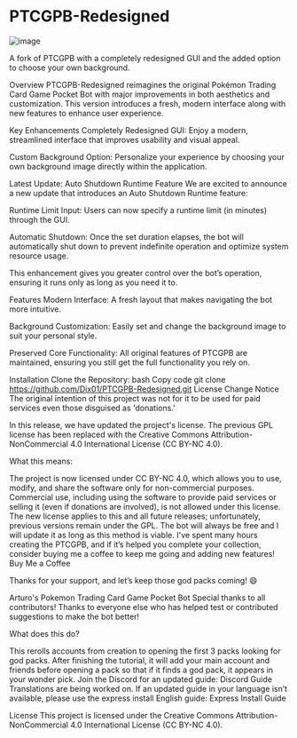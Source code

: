 
# PTCGPB-Redesigned

![image](https://github.com/user-attachments/assets/2f45194f-9745-4b6f-b9ec-8758d3358590)

A fork of PTCGPB with a completely redesigned GUI and the added option to choose your own background.

Overview
PTCGPB-Redesigned reimagines the original Pokémon Trading Card Game Pocket Bot with major improvements in both aesthetics and customization. This version introduces a fresh, modern interface along with new features to enhance user experience.

Key Enhancements
Completely Redesigned GUI:
Enjoy a modern, streamlined interface that improves usability and visual appeal.

Custom Background Option:
Personalize your experience by choosing your own background image directly within the application.

Latest Update: Auto Shutdown Runtime Feature
We are excited to announce a new update that introduces an Auto Shutdown Runtime feature:

Runtime Limit Input:
Users can now specify a runtime limit (in minutes) through the GUI.

Automatic Shutdown:
Once the set duration elapses, the bot will automatically shut down to prevent indefinite operation and optimize system resource usage.

This enhancement gives you greater control over the bot’s operation, ensuring it runs only as long as you need it to.

Features
Modern Interface:
A fresh layout that makes navigating the bot more intuitive.

Background Customization:
Easily set and change the background image to suit your personal style.

Preserved Core Functionality:
All original features of PTCGPB are maintained, ensuring you still get the full functionality you rely on.

Installation
Clone the Repository:
bash
Copy code
git clone https://github.com/Dix01/PTCGPB-Redesigned.git
License Change Notice
The original intention of this project was not for it to be used for paid services even those disguised as 'donations.'

In this release, we have updated the project's license. The previous GPL license has been replaced with the Creative Commons Attribution-NonCommercial 4.0 International License (CC BY-NC 4.0).

What this means:

The project is now licensed under CC BY-NC 4.0, which allows you to use, modify, and share the software only for non-commercial purposes.
Commercial use, including using the software to provide paid services or selling it (even if donations are involved), is not allowed under this license.
The new license applies to this and all future releases; unfortunately, previous versions remain under the GPL.
The bot will always be free and I will update it as long as this method is viable. I've spent many hours creating the PTCGPB, and if it’s helped you complete your collection, consider buying me a coffee to keep me going and adding new features!
Buy Me a Coffee

Thanks for your support, and let’s keep those god packs coming! 😄

Arturo's Pokemon Trading Card Game Pocket Bot
Special thanks to all contributors! Thanks to everyone else who has helped test or contributed suggestions to make the bot better!

What does this do?

This rerolls accounts from creation to opening the first 3 packs looking for god packs. After finishing the tutorial, it will add your main account and friends before opening a pack so that if it finds a god pack, it appears in your wonder pick.
Join the Discord for an updated guide: Discord Guide
Translations are being worked on. If an updated guide in your language isn’t available, please use the express install English guide: Express Install Guide

License
This project is licensed under the Creative Commons Attribution-NonCommercial 4.0 International License (CC BY-NC 4.0).


